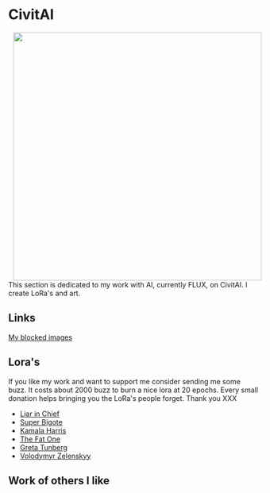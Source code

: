 # CivitAI

<a href="https://civitai.com"><img align="left" width="500" src="https://wiki.civitai.com/images/1/17/Logo_%28Light%29.png" hspace="10"></a>
This section is dedicated to my work with AI, currently FLUX, on CivitAI. I create LoRa's and art.

## Links

[My blocked images](../blocked)

## Lora's

If you like my work and want to support me consider sending me some buzz. It costs about 2000 buzz to burn a nice lora at 20 epochs. Every small donation helps bringing you the LoRa's people forget. Thank you XXX

* [Liar in Chief](https://civitai.com/models/650637/liarinchief?modelVersionId=727931)
* [Super Bigote](https://civitai.com/models/654772/superbigote-flux1?modelVersionId=732530)
* [Kamala Harris](https://civitai.com/models/656223/kamala-harris-flux?modelVersionId=734191)
* [The Fat One](https://civitai.com/models/658111/thefatone?modelVersionId=736364)
* [Greta Tunberg](https://civitai.com/models/659351/fluxgretathunberg?modelVersionId=737774)
* [Volodymyr Zelenskyy](https://civitai.com/models/660372/fluxvolodymyrzelenskyy?modelVersionId=738957)

## Work of others I like


